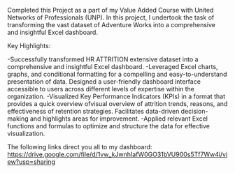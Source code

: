 Completed this Project as a part of my Value Added Course with United Networks of Professionals (UNP). In this project, I undertook the task of transforming the vast dataset of Adventure Works into a comprehensive and insightful Excel dashboard.

Key Highlights:

-Successfully transformed HR ATTRITION extensive dataset into a comprehensive and insightful Excel dashboard.
-Leveraged Excel charts, graphs, and conditional formatting for a compelling and easy-to-understand presentation of data.
Designed a user-friendly dashboard interface accessible to users across different levels of expertise within the organization.
-Visualized Key Performance Indicators (KPIs) in a format that provides a quick overview ofvisual overview of attrition trends, reasons, and effectiveness of retention strategies. Facilitates data-driven decision-making and highlights areas for improvement.
-Applied relevant Excel functions and formulas to optimize and structure the data for effective visualization.

The following links direct you all to my dashboard:
https://drive.google.com/file/d/1vw_kJwnhIafW0GO31bVU900s5Tf7Ww4i/view?usp=sharing
